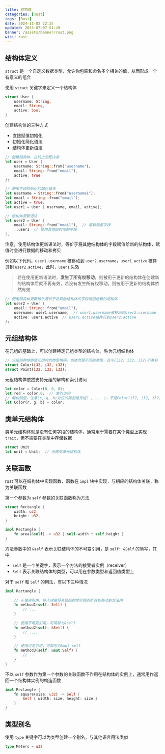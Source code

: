 ```yaml
---
title: 结构体
categories: [Rust]
tags: [Rust]
date: 2024-11-02 22:35
updated: 2025-07-07 01:49
banner: /assets/banner/rust.png
wiki: rust
---
```

## 结构体定义

`struct` 是一个自定义数据类型，允许你包装和命名多个相关的值，从而形成一个有意义的组合

使用 `struct` 关键字来定义一个结构体

```rust
struct User {
    username: String,
    email: String,
    active: bool
}
```

创建结构体的三种方式

- 直接赋值初始化
- 初始化简化语法
- 结构体更新语法

```rust
// 创建结构体，在栈上分配内存
let user = User {
    username: String::from("username"),
    email: String::from("email"),
    active: true
};

// 使用字段初始化的简化语法
let username = String::from("username1");
let email = String::from("email");
let active = true;
let user1 = User { username, email, active};

// 结构体更新语法
let user2 = User {
    email: String::from("email"),  // 重新赋值字段
    ..user1  // 使用其他结构体的字段
},
```

注意，使用结构体更新语法时，等价于将其他结构体的字段赋值给新的结构体，赋值时会进行数据的移动和拷贝

例如以下代码，`user1.username` 被移动到 `user2.username`，`user1.active` 被拷贝到 `user2.active`，此时，`user1` 失效

> 若在使用更新语法时，**发生了所有权移动**，则被用于更新的结构体在创建新的结构体后就不再有效，若没有发生所有权移动，则被用于更新的结构体依然有效

```rust
// 使用结构体更新语法等价于将其他结构体的字段赋值给新的结构体
let user2 = User {
    email: String::from("email"),
    username: user1.username,  // user1.username被移动到user2.username
    active: user1.active  // user1.active被拷贝到user2.active
};
```

## 元组结构体

在元组的基础上，可以创建特定元组类型的结构体，称为元组结构体

```rust
// 元组结构体即使元组内的类型相同，但依然是不同的类型，且与(i32, i32, i32)不兼容
struct Color(i32, i32, i32);
struct Point(i32, i32, i32);
```

元组结构体依然支持元组的解构和索引访问

```rust
let color = Color(0, 0, 0);
let red = color.0;  // 索引访问
// 解构赋值，注意(r, g, b)对应的类型是元组(_, _, _)，不是Color(i32, i32, i32)
let Color(r, g, b) = color;
```

## 类单元结构体

类单元结构体就是没有任何字段的结构体，通常用于需要在某个类型上实现 `trait`，但不需要在类型中存储数据

```rust
struct Unit
let unit = Unit;  // 创建类单元结构体
```

## 关联函数

rust 可以在结构体中实现函数，函数在 `impl` 块中实现，与相应的结构体关联，称为关联函数

第一个参数为 `self` 参数的关联函数称为方法

```rust
struct Rectangle {
    width: u32,
    height: u32,
}

impl Rectangle {
    fn area(&self) -> u32 { self.width * self.height }
}
```

方法参数中的 `&self` 表示关联结构体的不可变引用，是 `self: &Self` 的简写，其中

- `self` 是一个关键字，表示一个方法的接受者实例（receiver）
- `Self` 表示关联结构体的类型，可以用在参数类型和返回值类型上

对于 `self` 和 `Self` 的用法，有以下三种情况

```rust
impl Rectangle {
    
    // 不使用引用，传入时会将关联结构体实例的所有权移动到方法内
    fn method1(self: Self) {
        // ...
    }
    
    // 使用不可变引用，可简写为&self
    fn method2(self: &Self) {
        // ....
    }
    
    // 使用可变引用，可简写为&mut self
    fn method3(self: &mut Self) {
        // ...
    }
}
```

不以 `self` 参数作为第一个参数的关联函数不作用在结构体的实例上，通常用作返回一个结构体实例的构造函数

```rust
impl Rectangle {
    fn square(size: u32) -> Self {
        Self { width: size, height: size }
    }
}
```

## 类型别名

使用 `type` 关键字可以为类型创建一个别名，与其他语言用法类似

```rust
type Meters = u32
```
